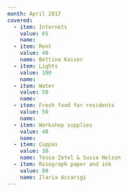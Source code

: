 ```yaml
---
month: April 2017
covered:
  - item: Internets
    value: 65
    name:
  - item: Rent
    value: 40
    name: Bettina Kaiser
  - item: Lights
    value: 100
    name:
  - item: Water
    value: 50
    name:
  - item: Fresh food for residents
    value: 50
    name:
  - item: Workshop supplies
    value: 40
    name:
  - item: Cuppas
    value: 30
    name: Tessa Zetel & Susie Nelson
  - item: Risograph paper and ink
    value: 80
    name: Ilaria Accarigi
---
```

